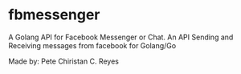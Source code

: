 # fbmessenger
A Golang API for Facebook Messenger or Chat. An API Sending and Receiving messages from facebook for Golang/Go

Made by: Pete Chiristan C. Reyes
